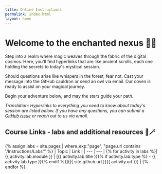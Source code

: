 ```yaml
---
title: Online Instructions
permalink: index.html
layout: home
---
```


# Welcome to the enchanted nexus 🌙✨

Step into a realm where magic weaves through the fabric of the digital cosmos. Here, you'll find hyperlinks that are like ancient scrolls, each one holding the secrets to today's mystical session.

Should questions arise like whispers in the forest, fear not. Cast your message into the GitHub cauldron or send an owl via email. Our coven is ready to assist on your magical journey.

Begin your adventure below, and may the stars guide your path.

*Translation: Hyperlinks to everything you need to know about today's session are listed below. If you have any questions, you can submit a [GitHub issue](https://github.com/shannonlindsay/FabricSpells101/issues/new) or reach out to us via email.*

## Course Links - labs and additional resources 🔮🪄

{% assign labs = site.pages | where_exp:"page", "page.url contains '/Instructions/Labs'" %}
| Topic | Link |
| --- | --- | 
{% for activity in labs  %}| {{ activity.lab.module }} | [{{ activity.lab.title }}{% if activity.lab.type %} - {{ activity.lab.type }}{% endif %}]({{ site.github.url }}{{ activity.url }}) |
{% endfor %}

